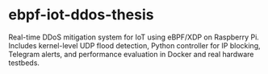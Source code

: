 # ebpf-iot-ddos-thesis
Real-time DDoS mitigation system for IoT using eBPF/XDP on Raspberry Pi. Includes kernel-level UDP flood detection, Python controller for IP blocking, Telegram alerts, and performance evaluation in Docker and real hardware testbeds.
